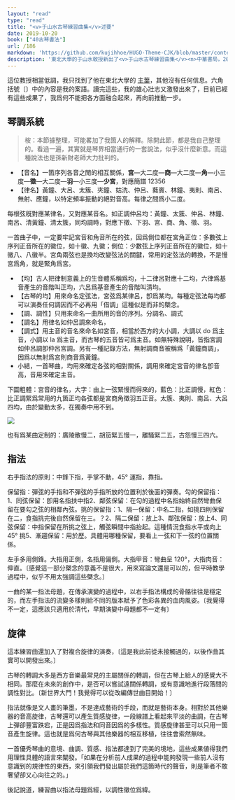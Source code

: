 ```yaml
---
layout: "read"
type: "read"
title: "<v>于山水古琴練習曲集</v>述要"
date: 2019-10-20
book: ["40古琴書法"]
url: /186
markdown: 'https://github.com/kujihhoe/HUGO-Theme-CJK/blob/master/content/read/40-古琴書法/010-古琴專著.md'
description: '東北大學的于山水敎授新出了<v>于山水古琴練習曲集</v><n>中華書局，2018 年 11 月</n>，把前言槩括一下發上來，沒買書或者沒時間看的琴友可以看看這篇。'
---
```


這位教授相當低調，我只找到了他在東北大學的 [主葉](https://cssh.northeastern.edu/people/faculty/shuishan-yu/)，其他沒有任何信息。六角括號〔〕中的內容是我的案語。讀完這些，我的雄心壯志又激發出來了，目前已經有這些成果了，我爲何不能把各方面融合起來，再向前推動一步。

## 琴調系統

> 桉：本節據整理，可能畧加了我箇人的解釋。除開此節，都是我自己整理的。看過一遍，其實就是琴界相當通行的一套說法，似乎沒什麼新意。而這種說法也是孫新財老師大力批判的。

- 【音名】一箇序列各音之閒的相互關係，**宮**—<n>大二度</n>—**商**—<n>大二度</n>—**角**—<n>小三度</n>—**徵**—<n>大二度</n>—**羽**—<n>小三度</n>—**少宮**，對應簡譜 12356
- 【律名】黃鐘、大呂、太簇、夾鐘、姑洗、仲呂、蕤賓、林鐘、夷則、南呂、無射、應鐘，以特定頻率振動的絕對音高。每律之間爲小二度。

每根弦旣對應某律名，又對應某音名。如正調仲呂均：黃鐘、太簇、仲呂、林鐘、南呂、清黃鐘、清太簇，同均調時，對應下徵、下羽、宮、商、角、徵、羽。

一首曲子中，一定要牢記宮音和角音所在的弦，因爲側位都在宮角<n>正位：多數弦上序列正音所在的徽位，如十徽、九徽；側位：少數弦上序列正音所在的徽位，如十徽八、八徽半</n>。宮角兩弦也是換均<n>改變弦法</n>的關鍵，常用的定弦法的轉換，不是慢宮爲角，就是緊角爲宮。

- 【均】古人把律制意義上的生音體系稱爲均，十二律呂對應十二均，六律爲基音產生的音階叫正均，六呂爲基音產生的音階叫清均。
- 【古琴的均】用來命名定弦法，宮弦爲某律呂，卽爲某均。每種定弦法<n>每均</n>都可以演奏任何調<n>因而不必再用「借調」這種似是而非的槩念</n>。
- 【調、調性】只用來命名一曲所用的音的序列。分調名、調式
- 【調名】用律名<n>如仲呂調</n>來命名，
- 【調式】用主音的音名來命名<n>如宮音</n>，相當於西方的大小調，大調以 do 爲主音，小調以 la 爲主音，而古琴的五音皆可爲主音。如無特殊說明，皆指宮調<n>如仲呂調卽仲呂宮調。另有一種記錄方法，無射調商音被稱爲「黃鐘商調」，因爲以無射爲宮則商音爲黃鐘</n>。
- 小結，一首琴曲，均用來確定各弦的相對關係，調用來確定宮音的律名<n>卽音高</n>，音用來確定主音。

下圖<n>粗體：宮音的律名，大字：由上一弦緊慢而得來的，藍色：比正調慢，紅色：比正調緊</n>爲常用的九箇正均<n>各弦都是宮商角徵羽五正音</n>。太簇、夷則、南呂、大呂四均，由於變動太多，在獨奏中用不到。

<img src="https://pic.superbed.cn/item/5dab16ae451253d178b5d159.jpg">



也有爲某曲定制的：<v>廣陵散</v>慢二，<v>胡笳</v>緊五慢一，<v>離騷</v>緊二五，<v>古怨</v>慢三四六。

## 指法

右手指法的原則：中鋒下指，手掌不動，45° 運指，靠指。

保留指：彈弦的手指和不彈弦的手指所放的位置利於後面的彈奏。勾的保留指：1、同弦保留：卽用名指扶中指2、鄰弦保留：在勾的過程中名指始終自然彎曲保留在要勾之弦的相鄰內弦。挑的保留指：1、隔一保留：中名二指，如挑四則保留在二，食指挑完後自然保留在三。？2、隔二保留：放上3、鄰弦保留：放上4、同弦保留：中指保留在所挑之弦上，觸弦瞬間中指抬起。這種情況食指水平或向上 45° 挑5、漸趨保留：用於歷。具體用哪種保留，要看上一弦和下一弦的位置關係。

左手多用側鋒。大指用正側，名指用偏側。大指甲音：彎曲呈 120°，大指肉音：伸直。〔感覺這一部分槩念的意義不是很大，用來寫論文還是可以的，但平時教學過程中，似乎不用太強調這些槩念。〕

一曲的某一指法母題，在傳承演變的過程中，以右手指法構成的骨骼往往是穩定的，而左手指法的流變多樣則給不同的版本賦予了色彩各異的血肉風姿。〔我覺得不一定，這應該只適用於清代，早期演變中母題都不一定有〕

## 旋律

這本練習曲還加入了對複合旋律的演奏，〔這是我此前從未接觸過的，以後作曲其實可以開發出來。〕

古琴的轉調大多是西方音樂最常見的主屬關係的轉調，但在古琴上給人的感覺大不相同。那麼在未來的創作中，是否可以嘗試遠關係轉調，或有意識地進行段落間的調性對比。〔新世界大門！我覺得可以從改編傳世曲目開始！〕

指法就像是文人畫的筆墨，不是達成藝術的手段，而就是藝術本身。相對於其他樂器的音高旋律，古琴還可以產生質感旋律，一段線譜上看起來平淡的曲調，在古琴上彈卻豐富跌宕，正是因爲指法和同音因爲的多樣性。質感旋律甚至可以只用一箇音產生旋律。這也就是爲何古琴與其他樂器的相互移植，往往會索然無味。

一首優秀琴曲的意境、曲調、質感、指法都達到了完美的境地，這些成果値得我們用理性具體的語言來闡發。「如果在分析前人成果的過程中能夠發現一些前人沒有意識到的規律性的東西，來引領我們發出屬於我們這箇時代的聲音，則是筆者不敢奢望卻又心向往之的。」

後記說道，練習曲以指法母題爲經，以調性徽位爲緯。
